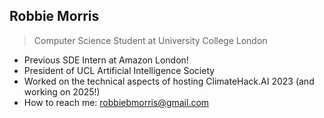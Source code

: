 ## Robbie Morris 
<!-- [![Website](SVG.svg)](https://robbiemorris.com) -->
> Computer Science Student at University College London

- Previous SDE Intern at Amazon London!
- President of UCL Artificial Intelligence Society
- Worked on the technical aspects of hosting ClimateHack.AI 2023 (and working on 2025!)
- How to reach me: robbiebmorris@gmail.com

<!--
**robbiebmorris/robbiebmorris** is a ✨ _special_ ✨ repository because its `README.md` (this file) appears on your GitHub profile.

Here are some ideas to get you started:

- 🔭 I’m currently working on ...
- 🌱 I’m currently learning ...
- 👯 I’m looking to collaborate on ...
- 🤔 I’m looking for help with ...
- 💬 Ask me about ...
- 📫 How to reach me: ...
- 😄 Pronouns: ...
- ⚡ Fun fact: ...
-->
